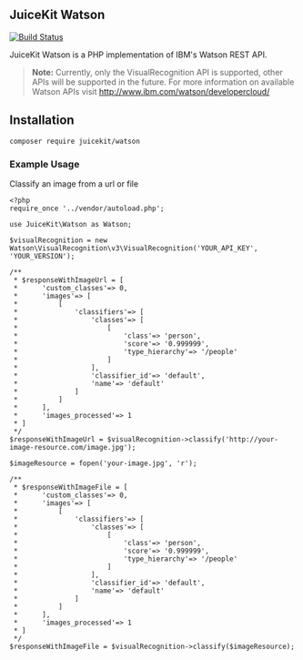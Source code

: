 ## JuiceKit Watson

[![Build Status](https://travis-ci.org/juicekit/juicekit-watson.svg?branch=master)](https://travis-ci.org/juicekit/juicekit-watson)

JuiceKit Watson is a PHP implementation of IBM's Watson REST API.

> **Note:** Currently, only the VisualRecognition API is supported, other APIs will be supported in the future. For more information on available Watson APIs visit http://www.ibm.com/watson/developercloud/

## Installation

`composer require juicekit/watson`

### Example Usage

Classify an image from a url or file

```
<?php
require_once '../vendor/autoload.php';

use JuiceKit\Watson as Watson;

$visualRecognition = new Watson\VisualRecognition\v3\VisualRecognition('YOUR_API_KEY', 'YOUR_VERSION');

/**
 * $responseWithImageUrl = [
 *      'custom_classes'=> 0,
 *      'images'=> [
 *          [
 *              'classifiers'=> [
 *                  'classes'=> [
 *                      [
 *                          'class'=> 'person',
 *                          'score'=> '0.999999',
 *                          'type_hierarchy'=> '/people'
 *                      ]
 *                  ],
 *                  'classifier_id'=> 'default',
 *                  'name'=> 'default'
 *              ]
 *          ]
 *      ],
 *      'images_processed'=> 1
 * ]
 */
$responseWithImageUrl = $visualRecognition->classify('http://your-image-resource.com/image.jpg');

$imageResource = fopen('your-image.jpg', 'r');

/**
 * $responseWithImageFile = [
 *      'custom_classes'=> 0,
 *      'images'=> [
 *          [
 *              'classifiers'=> [
 *                  'classes'=> [
 *                      [
 *                          'class'=> 'person',
 *                          'score'=> '0.999999',
 *                          'type_hierarchy'=> '/people'
 *                      ]
 *                  ],
 *                  'classifier_id'=> 'default',
 *                  'name'=> 'default'
 *              ]
 *          ]
 *      ],
 *      'images_processed'=> 1
 * ]
 */
$responseWithImageFile = $visualRecognition->classify($imageResource);
```
